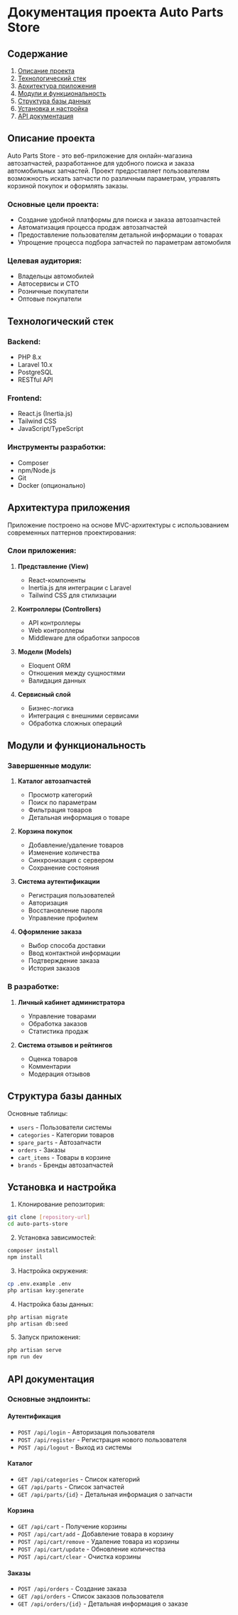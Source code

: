 # Документация проекта Auto Parts Store

## Содержание
1. [Описание проекта](#описание-проекта)
2. [Технологический стек](#технологический-стек)
3. [Архитектура приложения](#архитектура-приложения)
4. [Модули и функциональность](#модули-и-функциональность)
5. [Структура базы данных](#структура-базы-данных)
6. [Установка и настройка](#установка-и-настройка)
7. [API документация](#api-документация)

## Описание проекта

Auto Parts Store - это веб-приложение для онлайн-магазина автозапчастей, разработанное для удобного поиска и заказа автомобильных запчастей. Проект предоставляет пользователям возможность искать запчасти по различным параметрам, управлять корзиной покупок и оформлять заказы.

### Основные цели проекта:
- Создание удобной платформы для поиска и заказа автозапчастей
- Автоматизация процесса продаж автозапчастей
- Предоставление пользователям детальной информации о товарах
- Упрощение процесса подбора запчастей по параметрам автомобиля

### Целевая аудитория:
- Владельцы автомобилей
- Автосервисы и СТО
- Розничные покупатели
- Оптовые покупатели

## Технологический стек

### Backend:
- PHP 8.x
- Laravel 10.x
- PostgreSQL
- RESTful API

### Frontend:
- React.js (Inertia.js)
- Tailwind CSS
- JavaScript/TypeScript

### Инструменты разработки:
- Composer
- npm/Node.js
- Git
- Docker (опционально)

## Архитектура приложения

Приложение построено на основе MVC-архитектуры с использованием современных паттернов проектирования:

### Слои приложения:
1. **Представление (View)**
   - React-компоненты
   - Inertia.js для интеграции с Laravel
   - Tailwind CSS для стилизации

2. **Контроллеры (Controllers)**
   - API контроллеры
   - Web контроллеры
   - Middleware для обработки запросов

3. **Модели (Models)**
   - Eloquent ORM
   - Отношения между сущностями
   - Валидация данных

4. **Сервисный слой**
   - Бизнес-логика
   - Интеграция с внешними сервисами
   - Обработка сложных операций

## Модули и функциональность

### Завершенные модули:

1. **Каталог автозапчастей**
   - Просмотр категорий
   - Поиск по параметрам
   - Фильтрация товаров
   - Детальная информация о товаре

2. **Корзина покупок**
   - Добавление/удаление товаров
   - Изменение количества
   - Синхронизация с сервером
   - Сохранение состояния

3. **Система аутентификации**
   - Регистрация пользователей
   - Авторизация
   - Восстановление пароля
   - Управление профилем

4. **Оформление заказа**
   - Выбор способа доставки
   - Ввод контактной информации
   - Подтверждение заказа
   - История заказов

### В разработке:

1. **Личный кабинет администратора**
   - Управление товарами
   - Обработка заказов
   - Статистика продаж

2. **Система отзывов и рейтингов**
   - Оценка товаров
   - Комментарии
   - Модерация отзывов

## Структура базы данных

Основные таблицы:

- `users` - Пользователи системы
- `categories` - Категории товаров
- `spare_parts` - Автозапчасти
- `orders` - Заказы
- `cart_items` - Товары в корзине
- `brands` - Бренды автозапчастей

## Установка и настройка

1. Клонирование репозитория:
```bash
git clone [repository-url]
cd auto-parts-store
```

2. Установка зависимостей:
```bash
composer install
npm install
```

3. Настройка окружения:
```bash
cp .env.example .env
php artisan key:generate
```

4. Настройка базы данных:
```bash
php artisan migrate
php artisan db:seed
```

5. Запуск приложения:
```bash
php artisan serve
npm run dev
```

## API документация

### Основные эндпоинты:

#### Аутентификация
- `POST /api/login` - Авторизация пользователя
- `POST /api/register` - Регистрация нового пользователя
- `POST /api/logout` - Выход из системы

#### Каталог
- `GET /api/categories` - Список категорий
- `GET /api/parts` - Список запчастей
- `GET /api/parts/{id}` - Детальная информация о запчасти

#### Корзина
- `GET /api/cart` - Получение корзины
- `POST /api/cart/add` - Добавление товара в корзину
- `POST /api/cart/remove` - Удаление товара из корзины
- `POST /api/cart/update` - Обновление количества
- `POST /api/cart/clear` - Очистка корзины

#### Заказы
- `POST /api/orders` - Создание заказа
- `GET /api/orders` - Список заказов пользователя
- `GET /api/orders/{id}` - Детальная информация о заказе 